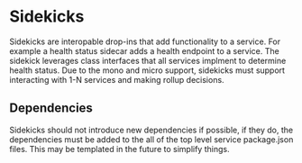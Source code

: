 # Sidekicks
Sidekicks are interopable drop-ins that add functionality to a service. For example a health status sidecar adds a health endpoint to a service.
The sidekick leverages class interfaces that all services implment to determine health status. Due to the mono and micro support, sidekicks must support
interacting with 1-N services and making rollup decisions.

## Dependencies
Sidekicks should not introduce new dependencies if possible, if they do, the dependencies must be added to the all of the top level service package.json files.
This may be templated in the future to simplify things.